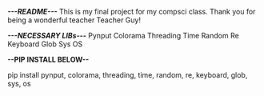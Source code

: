 ***---README---***
This is my final project for my compsci class. Thank you for being a wonderful teacher Teacher Guy!

***---NECESSARY LIBs---***
Pynput
Colorama
Threading
Time
Random
Re
Keyboard
Glob
Sys
OS

**--PIP INSTALL BELOW--**

pip install pynput, colorama, threading, time, random, re, keyboard, glob, sys, os
